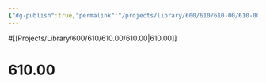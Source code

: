 ```yaml
---
{"dg-publish":true,"permalink":"/projects/library/600/610/610-00/610-00/","noteIcon":"0","created":"2024-01-24T15:24:09.128+09:00","updated":"2024-02-05T12:40:32.176+09:00"}
---
```


#[[Projects/Library/600/610/610.00/610.00\|610.00]]

# 610.00

